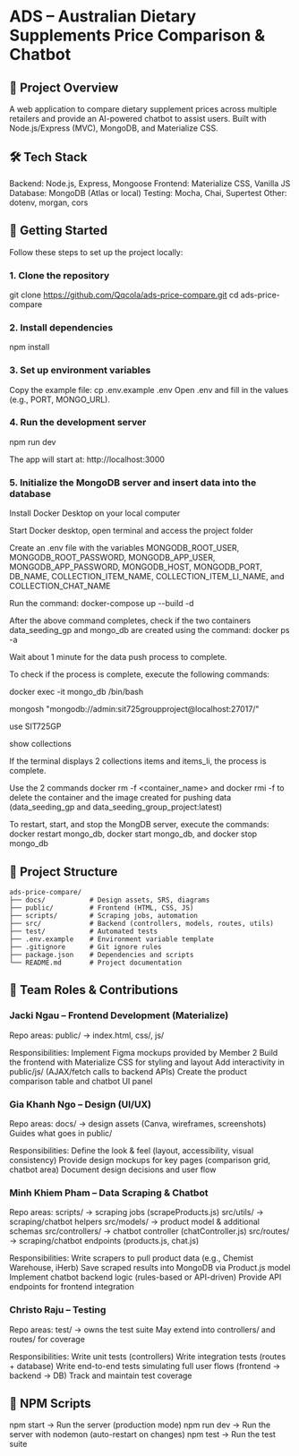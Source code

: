 # ADS – Australian Dietary Supplements Price Comparison & Chatbot

## 📖 Project Overview
A web application to compare dietary supplement prices across multiple retailers and provide an AI-powered chatbot to assist users.
Built with Node.js/Express (MVC), MongoDB, and Materialize CSS.

## 🛠️ Tech Stack
Backend: Node.js, Express, Mongoose
Frontend: Materialize CSS, Vanilla JS
Database: MongoDB (Atlas or local)
Testing: Mocha, Chai, Supertest
Other: dotenv, morgan, cors

## 🚀 Getting Started
Follow these steps to set up the project locally:

### 1. Clone the repository
git clone https://github.com/Qqcola/ads-price-compare.git
cd ads-price-compare

### 2. Install dependencies
npm install

### 3. Set up environment variables
Copy the example file:
cp .env.example .env
Open .env and fill in the values (e.g., PORT, MONGO_URL).

### 4. Run the development server
npm run dev

The app will start at: http://localhost:3000

### 5. Initialize the MongoDB server and insert data into the database
Install Docker Desktop on your local computer

Start Docker desktop, open terminal and access the project folder

Create an .env file with the variables MONGODB_ROOT_USER, MONGODB_ROOT_PASSWORD, MONGODB_APP_USER, MONGODB_APP_PASSWORD, MONGODB_HOST, MONGODB_PORT, DB_NAME, COLLECTION_ITEM_NAME, COLLECTION_ITEM_LI_NAME, and COLLECTION_CHAT_NAME

Run the command: docker-compose up --build -d

After the above command completes, check if the two containers data_seeding_gp and mongo_db are created using the command: docker ps -a

Wait about 1 minute for the data push process to complete.

To check if the process is complete, execute the following commands:

docker exec -it mongo_db /bin/bash

mongosh "mongodb://admin:sit725groupproject@localhost:27017/"

use SIT725GP

show collections

If the terminal displays 2 collections items and items_li, the process is complete.

Use the 2 commands docker rm -f <container_name> and docker rmi -f <image-name> to delete the container and the image created for pushing data (data_seeding_gp and data_seeding_group_project:latest)

To restart, start, and stop the MongDB server, execute the commands: docker restart mongo_db, docker start mongo_db, and docker stop mongo_db

## 📂 Project Structure
```text
ads-price-compare/
├── docs/           # Design assets, SRS, diagrams
├── public/         # Frontend (HTML, CSS, JS)
├── scripts/        # Scraping jobs, automation
├── src/            # Backend (controllers, models, routes, utils)
├── test/           # Automated tests
├── .env.example    # Environment variable template
├── .gitignore      # Git ignore rules
├── package.json    # Dependencies and scripts
└── README.md       # Project documentation
```

## 👥 Team Roles & Contributions

### Jacki Ngau – Frontend Development (Materialize)
Repo areas:
public/ → index.html, css/, js/

Responsibilities:
Implement Figma mockups provided by Member 2
Build the frontend with Materialize CSS for styling and layout
Add interactivity in public/js/ (AJAX/fetch calls to backend APIs)
Create the product comparison table and chatbot UI panel

### Gia Khanh Ngo – Design (UI/UX)
Repo areas:
docs/ → design assets (Canva, wireframes, screenshots)
Guides what goes in public/

Responsibilities:
Define the look & feel (layout, accessibility, visual consistency)
Provide design mockups for key pages (comparison grid, chatbot area)
Document design decisions and user flow

### Minh Khiem Pham – Data Scraping & Chatbot
Repo areas:
scripts/ → scraping jobs (scrapeProducts.js)
src/utils/ → scraping/chatbot helpers
src/models/ → product model & additional schemas
src/controllers/ → chatbot controller (chatController.js)
src/routes/ → scraping/chatbot endpoints (products.js, chat.js)

Responsibilities:
Write scrapers to pull product data (e.g., Chemist Warehouse, iHerb)
Save scraped results into MongoDB via Product.js model
Implement chatbot backend logic (rules-based or API-driven)
Provide API endpoints for frontend integration

### Christo Raju – Testing
Repo areas:
test/ → owns the test suite
May extend into controllers/ and routes/ for coverage

Responsibilities:
Write unit tests (controllers)
Write integration tests (routes + database)
Write end-to-end tests simulating full user flows (frontend → backend → DB)
Track and maintain test coverage

## 📜 NPM Scripts
npm start → Run the server (production mode)
npm run dev → Run the server with nodemon (auto-restart on changes)
npm test → Run the test suite